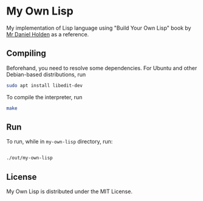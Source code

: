 # My Own Lisp

My implementation of Lisp language using "Build Your Own Lisp" book by [Mr Daniel Holden](http://www.buildyourownlisp.com/) as a reference.

## Compiling

Beforehand, you need to resolve some dependencies. For Ubuntu and other Debian-based distributions, run

```bash
sudo apt install libedit-dev
```

To compile the interpreter, run

```bash
make
```

## Run

To run, while in `my-own-lisp` directory, run:

```bash

./out/my-own-lisp
```

## License
My Own Lisp is distributed under the MIT License.
